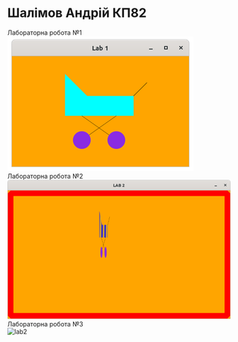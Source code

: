 #  Шалімов Андрій КП82
Лабораторна робота №1     
![lab1](https://raw.githubusercontent.com/mycodeiscat/graph_labs/master/lab1/lab1.png)      
Лабораторна робота №2       
![lab2](https://raw.githubusercontent.com/mycodeiscat/graph_labs/master/lab2/lab2.png)
Лабораторна робота №3   
 ![lab2](https://raw.githubusercontent.com/mycodeiscat/graph_labs/master/lab3/lab3.png)